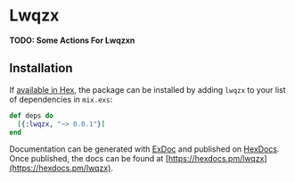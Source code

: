 # Lwqzx

**TODO: Some Actions For Lwqzxn**

## Installation

If [available in Hex](https://hex.pm/docs/publish), the package can be installed
by adding `lwqzx` to your list of dependencies in `mix.exs`:

```elixir
def deps do
  [{:lwqzx, "~> 0.0.1"}]
end
```

Documentation can be generated with [ExDoc](https://github.com/elixir-lang/ex_doc)
and published on [HexDocs](https://hexdocs.pm). Once published, the docs can
be found at [https://hexdocs.pm/lwqzx](https://hexdocs.pm/lwqzx).
